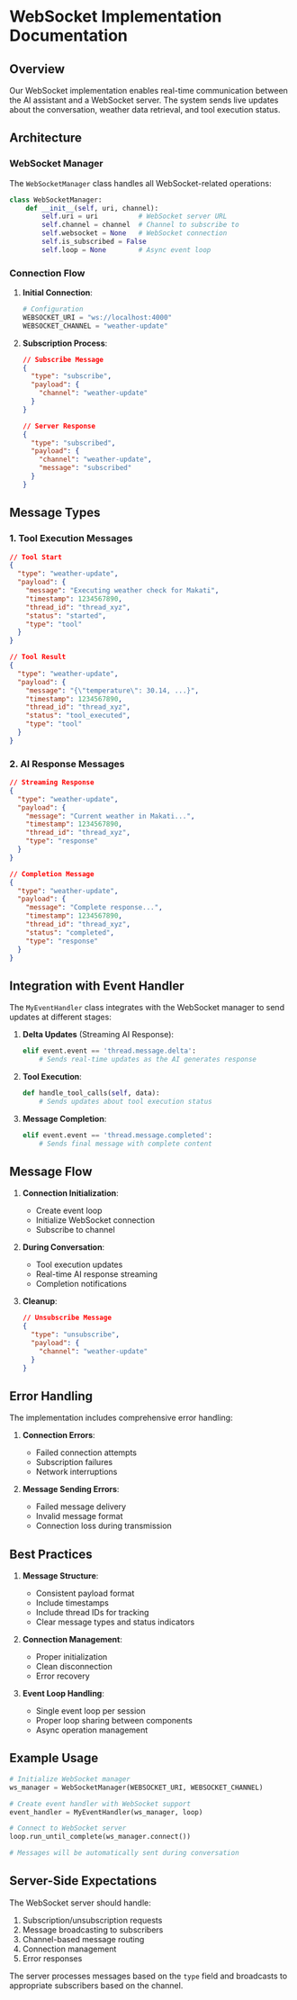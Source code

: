 # WebSocket Implementation Documentation

## Overview

Our WebSocket implementation enables real-time communication between the AI assistant and a WebSocket server. The system sends live updates about the conversation, weather data retrieval, and tool execution status.

## Architecture

### WebSocket Manager

The `WebSocketManager` class handles all WebSocket-related operations:

```python
class WebSocketManager:
    def __init__(self, uri, channel):
        self.uri = uri          # WebSocket server URL
        self.channel = channel  # Channel to subscribe to
        self.websocket = None   # WebSocket connection
        self.is_subscribed = False
        self.loop = None        # Async event loop
```

### Connection Flow

1. **Initial Connection**:
   ```python
   # Configuration
   WEBSOCKET_URI = "ws://localhost:4000"
   WEBSOCKET_CHANNEL = "weather-update"
   ```

2. **Subscription Process**:
   ```json
   // Subscribe Message
   {
     "type": "subscribe",
     "payload": {
       "channel": "weather-update"
     }
   }

   // Server Response
   {
     "type": "subscribed",
     "payload": {
       "channel": "weather-update",
       "message": "subscribed"
     }
   }
   ```

## Message Types

### 1. Tool Execution Messages

```json
// Tool Start
{
  "type": "weather-update",
  "payload": {
    "message": "Executing weather check for Makati",
    "timestamp": 1234567890,
    "thread_id": "thread_xyz",
    "status": "started",
    "type": "tool"
  }
}

// Tool Result
{
  "type": "weather-update",
  "payload": {
    "message": "{\"temperature\": 30.14, ...}",
    "timestamp": 1234567890,
    "thread_id": "thread_xyz",
    "status": "tool_executed",
    "type": "tool"
  }
}
```

### 2. AI Response Messages

```json
// Streaming Response
{
  "type": "weather-update",
  "payload": {
    "message": "Current weather in Makati...",
    "timestamp": 1234567890,
    "thread_id": "thread_xyz",
    "type": "response"
  }
}

// Completion Message
{
  "type": "weather-update",
  "payload": {
    "message": "Complete response...",
    "timestamp": 1234567890,
    "thread_id": "thread_xyz",
    "status": "completed",
    "type": "response"
  }
}
```

## Integration with Event Handler

The `MyEventHandler` class integrates with the WebSocket manager to send updates at different stages:

1. **Delta Updates** (Streaming AI Response):
   ```python
   elif event.event == 'thread.message.delta':
       # Sends real-time updates as the AI generates response
   ```

2. **Tool Execution**:
   ```python
   def handle_tool_calls(self, data):
       # Sends updates about tool execution status
   ```

3. **Message Completion**:
   ```python
   elif event.event == 'thread.message.completed':
       # Sends final message with complete content
   ```

## Message Flow

1. **Connection Initialization**:
   - Create event loop
   - Initialize WebSocket connection
   - Subscribe to channel

2. **During Conversation**:
   - Tool execution updates
   - Real-time AI response streaming
   - Completion notifications

3. **Cleanup**:
   ```json
   // Unsubscribe Message
   {
     "type": "unsubscribe",
     "payload": {
       "channel": "weather-update"
     }
   }
   ```

## Error Handling

The implementation includes comprehensive error handling:

1. **Connection Errors**:
   - Failed connection attempts
   - Subscription failures
   - Network interruptions

2. **Message Sending Errors**:
   - Failed message delivery
   - Invalid message format
   - Connection loss during transmission

## Best Practices

1. **Message Structure**:
   - Consistent payload format
   - Include timestamps
   - Include thread IDs for tracking
   - Clear message types and status indicators

2. **Connection Management**:
   - Proper initialization
   - Clean disconnection
   - Error recovery

3. **Event Loop Handling**:
   - Single event loop per session
   - Proper loop sharing between components
   - Async operation management

## Example Usage

```python
# Initialize WebSocket manager
ws_manager = WebSocketManager(WEBSOCKET_URI, WEBSOCKET_CHANNEL)

# Create event handler with WebSocket support
event_handler = MyEventHandler(ws_manager, loop)

# Connect to WebSocket server
loop.run_until_complete(ws_manager.connect())

# Messages will be automatically sent during conversation
```

## Server-Side Expectations

The WebSocket server should handle:
1. Subscription/unsubscription requests
2. Message broadcasting to subscribers
3. Channel-based message routing
4. Connection management
5. Error responses

The server processes messages based on the `type` field and broadcasts to appropriate subscribers based on the channel. 